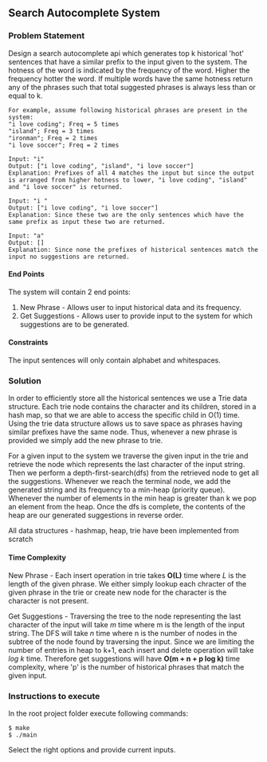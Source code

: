 ## Search Autocomplete System
### Problem Statement
Design a search autocomplete api which generates top k historical 'hot' sentences that have a similar prefix to the input given to the system. The hotness of the word is indicated by the frequency of the word. Higher the frequency hotter the word. If multiple words have the same hotness return any of the phrases such that total suggested phrases is always less than or equal to k.    
```
For example, assume following historical phrases are present in the system:
"i love coding"; Freq = 5 times
"island"; Freq = 3 times
"ironman"; Freq = 2 times
"i love soccer"; Freq = 2 times

Input: "i" 
Output: ["i love coding", "island", "i love soccer"] 
Explanation: Prefixes of all 4 matches the input but since the output is arranged from higher hotness to lower, "i love coding", "island" and "i love soccer" is returned.

Input: "i " 
Output: ["i love coding", "i love soccer"] 
Explanation: Since these two are the only sentences which have the same prefix as input these two are returned. 

Input: "a" 
Output: []
Explanation: Since none the prefixes of historical sentences match the input no suggestions are returned.
```
#### End Points
The system will contain 2 end points:
1. New Phrase - Allows user to input historical data and its frequency. 
2. Get Suggestions - Allows user to provide input to the system for which suggestions are to be generated.

#### Constraints 
The input sentences will only contain alphabet and whitespaces.

### Solution
In order to efficiently store all the historical sentences we use a Trie data structure. Each trie node contains the character and its children, stored in a hash map, so that we are able to access the specific child in O(1) time. Using the trie data structure allows us to save space as phrases having similar prefixes have the same node. Thus, whenever a new phrase is provided we simply add the new phrase to trie.

For a given input to the system we traverse the given input in the trie and retrieve the node which represents the last character of the input string. Then we perform a depth-first-search(dfs) from the retrieved node to get all the suggestions. Whenever we reach the terminal node, we add the generated string and its frequency to a min-heap (priority queue). Whenever the number of elements in the min heap is greater than k we pop an element from the heap. Once the dfs is complete, the contents of the heap are our generated suggestions in reverse order.

All data structures - hashmap, heap, trie have been implemented from scratch

#### Time Complexity
New Phrase - Each insert operation in trie takes **O(L)** time where *L* is the length of the given phrase. We either simply lookup each chracter of the given phrase in the trie or create new node for the character is the character is not present.

Get Suggestions - Traversing the tree to the node representing the last character of the input will take *m* time where m is the length of the input string. The DFS will take *n* time where n is the number of nodes in the subtree of the node found by traversing the input. Since we are limiting the number of entries in heap to k+1, each insert and delete operation will take *log k* time. 
Therefore get suggestions will have **O(m + n + p log k)** time complexity, where 'p' is the number of historical phrases that match the given input.

### Instructions to execute
In the root project folder execute following commands:

```
$ make
$ ./main
```
Select the right options and provide current inputs.


